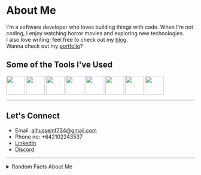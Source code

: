# About Me

I'm a software developer who loves building things with code. When I'm not coding, I enjoy watching horror movies and exploring new technologies.  
I also love writing; feel free to check out my [blog](https://medium.com/@efar3200).  
Wanna check out my [portfolio](https://h1n.netlify.app/)?





## Some of the Tools I've Used

<img align="left" width="50px" src="https://cdn.jsdelivr.net/gh/devicons/devicon@latest/icons/typescript/typescript-original.svg" />
<img align="left" width="50px" src="https://cdn.jsdelivr.net/gh/devicons/devicon@latest/icons/react/react-original.svg" />
<img align="left" width="50px" src="https://cdn.jsdelivr.net/gh/devicons/devicon@latest/icons/html5/html5-original.svg" />
<img align="left" width="50px" src="https://cdn.jsdelivr.net/gh/devicons/devicon@latest/icons/css3/css3-original.svg" />
<img align="left" width="50px" src="https://cdn.jsdelivr.net/gh/devicons/devicon@latest/icons/flutter/flutter-original.svg" />
<img align="left" width="50px" src="https://cdn.jsdelivr.net/gh/devicons/devicon@latest/icons/dart/dart-original.svg" />
<img align="left" width="50px" src="https://cdn.jsdelivr.net/gh/devicons/devicon@latest/icons/amazonwebservices/amazonwebservices-original-wordmark.svg" />
<img align="left" width="50px" src="https://cdn.jsdelivr.net/gh/devicons/devicon@latest/icons/firebase/firebase-original.svg" />

<br clear="left"/>

---

## Let's Connect
- Email: alhusseinf734@gmail.com
- Phone no: +642102243537
- [LinkedIn](https://www.linkedin.com/in/elhussin-y-2643301a0/)
- [Discord](https://www.discordapp.com/users/1322485289121222686)




---
<details>
  <summary> Random Facts About Me</summary>
  <ul>
      <li>I held an infant crocodile in my arms once.</li>
    <li>When I eat cereal, I keep the cereal and the milk separated.</li>
    <li>I find most horror movies extremely soothing.</li>
    <li>I’m addicted to music.</li>
    <li>I once worked as a Turkish pie maker.</li>

  </ul>
</details>
